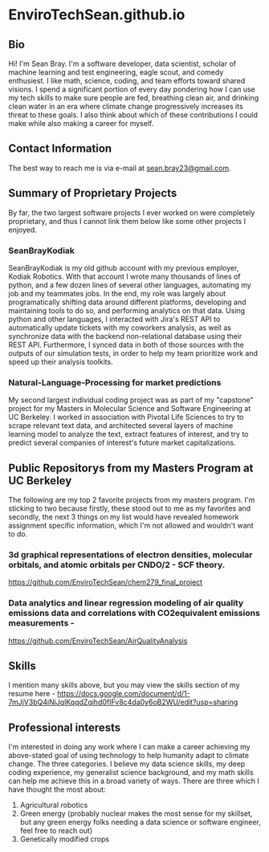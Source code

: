 # EnviroTechSean.github.io

## Bio

Hi! I'm Sean Bray. I'm a software developer, data scientist, scholar of machine learning and test engineering, eagle scout, and comedy enthusiest. I like math, science, coding, and team efforts toward shared visions. I spend a significant portion of every day pondering how I can use my tech skills to make sure people are fed, breathing clean air, and drinking clean water in an era where climate change progressively increases its threat to these goals. I also think about which of these contributions I could make while also making a career for myself.

## Contact Information

The best way to reach me is via e-mail at sean.bray23@gmail.com.

## Summary of Proprietary Projects

By far, the two largest software projects I ever worked on were completely proprietary, and thus I cannot link them below like some other projects I enjoyed. 

### SeanBrayKodiak

SeanBrayKodiak is my old github account with my previous employer, Kodiak Robotics. With that account I wrote many thousands of lines of python, and a few dozen lines of several other languages, automating my job and my teammates jobs. In the end, my role was largely about programatically shifting data around different platforms, developing and maintaining tools to do so, and performing analytics on that data. Using python and other languages, I interacted with Jira's REST API to automatically update tickets with my coworkers analysis, as well as synchronize data with the backend non-relational database using their REST API. Furthermore, I synced data in both of those sources with the outputs of our simulation tests, in order to help my team prioritize work and speed up their analysis toolkits.

### Natural-Language-Processing for market predictions

My second largest individual coding project was as part of my "capstone" project for my Masters in Molecular Science and Software Engineering at UC Berkeley. I worked in association with Pivotal Life Sciences to try to scrape relevant text data, and architected several layers of machine learning model to analyze the text, extract features of interest, and try to predict several companies of interest's future market capitalizations.

## Public Repositorys from my Masters Program at UC Berkeley

The following are my top 2 favorite projects from my masters program. I'm sticking to two because firstly, these stood out to me as my favorites and secondly, the next 3 things on my list would have revealed homework assignment specific information, which I'm not allowed and wouldn't want to do. 

### 3d graphical representations of electron densities, molecular orbitals, and atomic orbitals per CNDO/2 - SCF theory.

https://github.com/EnviroTechSean/chem279_final_project

### Data analytics and linear regression modeling of air quality emissions data and correlations with CO2equivalent emissions measurements -  

https://github.com/EnviroTechSean/AirQualityAnalysis

## Skills

I mention many skills above, but you may view the skills section of my resume here - https://docs.google.com/document/d/1-7mJjV3bQ4iNiJqlKqqdZqihd0fIFv8c4da0y6oB2WU/edit?usp=sharing

## Professional interests

I'm interested in doing any work where I can make a career achieving my above-stated goal of using technology to help humanity adapt to climate change. The three categories. I believe my data science skills, my deep coding experience, my generalist science background, and my math skills can help me achieve this in a broad variety of ways. There are three which I have thought the most about:

1) Agricultural robotics
2) Green energy (probably nuclear makes the most sense for my skillset, but any green energy folks needing a data science or software engineer, feel free to reach out)
3) Genetically modified crops